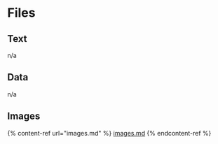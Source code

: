 # Files

## Text

n/a

## Data

n/a

## Images

{% content-ref url="images.md" %}
[images.md](images.md)
{% endcontent-ref %}

